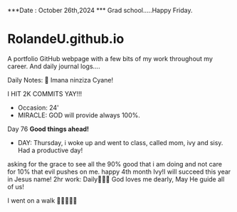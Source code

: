 ***Date : October 26th,2024 *** Grad school.....Happy Friday.
# RolandeU.github.io

A portfolio GitHub webpage with a few bits of my work throughout my career. And daily journal logs....

Daily Notes:
💚 Imana ninziza Cyane! 

I HIT 2K COMMITS YAY!!!

- Occasion: 24'
- MIRACLE: GOD will provide always 100%.

Day 76 **Good things ahead!** 
- DAY: Thursday, i woke up and went to class, called mom, ivy and sisy.
Had a productive day! 

asking for the grace to see all the 90% good that i am doing and not care for 10% that evil pushes on me.
happy 4th month Ivy!I will succeed this year in Jesus name!
2hr work: Daily💚💚💚
God loves me dearly, May He guide all of  us!

I went on a walk 💚💚💚💚💚
